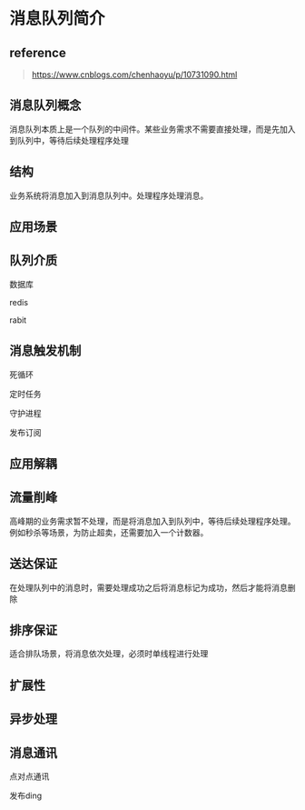 # 消息队列简介

## reference

> https://www.cnblogs.com/chenhaoyu/p/10731090.html

## 消息队列概念

消息队列本质上是一个队列的中间件。某些业务需求不需要直接处理，而是先加入到队列中，等待后续处理程序处理

## 结构

业务系统将消息加入到消息队列中。处理程序处理消息。

## 应用场景

## 队列介质

数据库

redis

rabit

## 消息触发机制

死循环

定时任务

守护进程

发布订阅

## 应用解耦

## 流量削峰

高峰期的业务需求暂不处理，而是将消息加入到队列中，等待后续处理程序处理。例如秒杀等场景，为防止超卖，还需要加入一个计数器。

## 送达保证

在处理队列中的消息时，需要处理成功之后将消息标记为成功，然后才能将消息删除

## 排序保证

适合排队场景，将消息依次处理，必须时单线程进行处理

## 扩展性

## 异步处理

## 消息通讯

点对点通讯

发布ding

